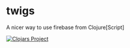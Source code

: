 # twigs

A nicer way to use firebase from Clojure[Script]

[![Clojars Project](http://clojars.org/twigs/latest-version.svg)](http://clojars.org/twigs)
